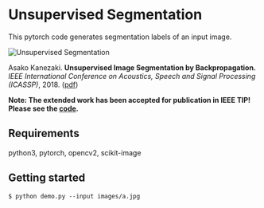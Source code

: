# Unsupervised Segmentation 

This pytorch code generates segmentation labels of an input image.

![Unsupervised Segmentation](https://github.com/kanezaki/pytorch-unsupervised-segmentation/blob/gh-pages/ICASSP2018_kanezaki.png)

Asako Kanezaki.
**Unsupervised Image Segmentation by Backpropagation.** 
*IEEE International Conference on Acoustics, Speech and Signal Processing (ICASSP)*, 2018.
([pdf](https://kanezaki.github.io/pytorch-unsupervised-segmentation/ICASSP2018_kanezaki.pdf))

**Note: The extended work has been accepted for publication in IEEE TIP! Please see the [code](https://github.com/kanezaki/pytorch-unsupervised-segmentation-tip).**

## Requirements

python3, pytorch, opencv2, scikit-image

## Getting started

    $ python demo.py --input images/a.jpg
